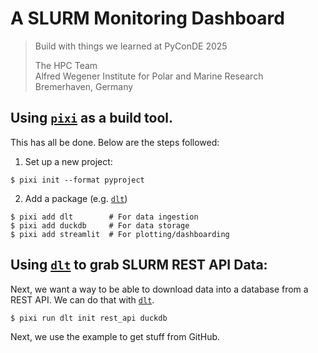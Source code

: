 # A SLURM Monitoring Dashboard
> Build with things we learned at PyConDE 2025  
>
> The HPC Team  
> Alfred Wegener Institute for Polar and Marine Research  
> Bremerhaven, Germany  

## Using [`pixi`](https://pixi.sh/) as a build tool.

This has all be done. Below are the steps followed:

1. Set up a new project:
```console
$ pixi init --format pyproject
```

2. Add a package (e.g. [`dlt`](https://dlthub.com/docs/intro))
```console
$ pixi add dlt        # For data ingestion
$ pixi add duckdb     # For data storage
$ pixi add streamlit  # For plotting/dashboarding
```

## Using [`dlt`](https://dlthubl.com) to grab SLURM REST API Data:

Next, we want a way to be able to download data into a database from
a REST API. We can do that with [`dlt`](https://dlthub.com/docs/intro).

```console
$ pixi run dlt init rest_api duckdb
```

Next, we use the example to get stuff from GitHub.
